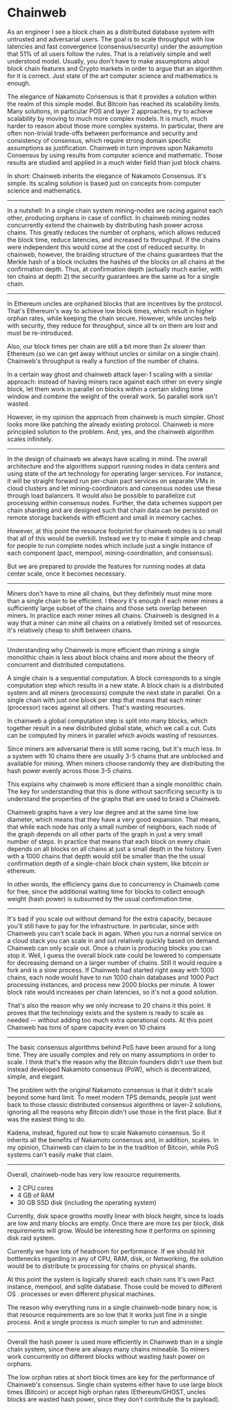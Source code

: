 # Chainweb

As an engineer I see a block chain as a distributed database system with untrusted and adversarial users. The goal is to scale throughput with low latencies and fast convergence (consensus/security) under the assumption that 51% of all users follow the rules. That is a relatively simple and well understood model. Usually, you don't have to make assumptions about block chain features and Crypto markets in order to argue that an algorithm for it is correct. Just state of the art computer science and mathematics is enough.

The elegance of Nakamoto Consensus is that it provides a solution within the realm of this simple model. But Bitcoin has reached its scalability limits. Many solutions, in particular POS and layer 2 approaches, try to achieve scalability by moving to much more complex models. It is much, much harder to reason about those more complex systems. In particular, there are often non-trivial trade-offs between performance and security and consistency of consensus, which require strong domain specific assumptions as justification. Chainweb in turn improves upon Nakamoto Consensus by using results from computer science and mathematic. Those results are studied and applied in a much wider field than just block chains.

In short: Chainweb inherits the elegance of Nakamoto Consensus. It's simple. Its scaling solution is based just on concepts from computer science and mathematics.

***

In a nutshell: In a single chain system mining-nodes are racing against each other, producing orphans in case of conflict. In chainweb mining nodes concurrently extend the chainweb by distributing hash power across chains. This greatly reduces the number of orphans, which allows reduced the block time, reduce latencies, and increased tx throughput. If the chains were independent this would come at the cost of reduced security. In chainweb, however, the braiding structure of the chains guarantees that the Merkle hash of a block includes the hashes of the blocks on all chains at the confirmation depth. Thus, at confirmation depth (actually much earlier, with ten chains at depth 2) the security guarantees are the same as for a single chain.

***

In Ethereum uncles are orphaned blocks that are incentives by the protocol. That's Ethereum's way to achieve low block times, which result in higher orphan rates, while keeping the chain secure. However, while uncles help with security, they reduce for throughput, since all tx on them are lost and must be re-introduced.

Also, our block times per chain are still a bit more than 2x slower than Ethereum (so we can get away without uncles or similar on a single chain). Chainweb's throughput is really a function of the number of chains.

In a certain way ghost and chainweb attack layer-1 scaling with a similar approach: instead of having miners race against each other on every single block, let them work in parallel on blocks within a certain sliding time window and combine the weight of the overall work. So parallel work isn't wasted.

However, in my opinion the approach from chainweb is much simpler. Ghost looks more like patching the already existing protocol. Chainweb is more principled solution to the problem. And, yes, and the chainweb algorithm scales infinitely.

***

In the design of chainweb we always have scaling in mind. The overall architecture and the algorithms support running nodes in data centers and using state of the art technology for operating larger services. For instance, it will be straight forward run per-chain pact services on separate VMs in cloud clusters and let mining-coordinators and consensus nodes use these through load balancers. It would also be possible to parallelize cut processing within consensus nodes. Further, the data schemes support per chain sharding and are designed such that chain data can be persisted on remote storage backends with efficient and small in memory caches.

However, at this point the resource footprint for chainweb nodes is so small that all of this would be overkill. Instead we try to make it simple and cheap for people to run complete nodes which include just a single instance of each component (pact, mempool, mining-coordination, and consensus).

But we are prepared to provide the features for running nodes at data center scale, once it becomes necessary.

***

Miners don't have to mine all chains, but they definitely must mine more than a single chain to be efficient. I theory it's enough if each miner mines a sufficiently large subset of the chains and those sets overlap between miners. In practice each miner mines all chains. Chainweb is designed in a way that a miner can mine all chains on a relatively limited set of resources. It's relatively cheap to shift between chains.

***

Understanding why Chainweb is more efficient than mining a single monolithic chain is less about block chains and more about the theory of concurrent and distributed computations.

A single chain is a sequential computation. A block corresponds to a single computation step which results in a new state. A block chain is a distributed system and all miners (processors) compute the next state in parallel. On a single chain with just one block per step that means that each miner (processor) races against all others. That's wasting resources.

In chainweb a global computation step is split into many blocks, which together result in a new distributed global state, which we call a cut. Cuts can be computed by miners in parallel which avoids wasting of resources.

Since miners are adversarial there is still some racing, but it's much less. In a system with 10 chains there are usually 3-5 chains that are unblocked and available for mining. When miners choose randomly they are distributing the hash power evenly across those 3-5 chains.

This explains why chainweb is more efficient than a single monolithic chain. The key for understanding that this is done without sacrificing security is to understand the properties of the graphs that are used to braid a Chainweb.

Chainweb graphs have a very low degree and at the same time low diameter, which means that they have a very good expansion. That means, that while each node has only a small number of neighbors, each node of the graph depends on all other parts of the graph in just a very small number of steps. In practice that means that each block on every chain depends on all blocks on all chains at just a small depth in the history. Even with a 1000 chains that depth would still be smaller than the the usual confirmation depth of a single-chain block chain system, like bitcoin or ethereum.

In other words, the efficiency gains due to concurrency in Chainweb come for free, since the additional waiting time for blocks to collect enough weight (hash power) is subsumed by the usual confirmation time.

***

It's bad if you scale out without demand for the extra capacity, because you'll still have to pay for the infrastructure. In particular, since with Chainweb you can't scale back in again. When you run a normal service on a cloud stack you can scale in and out relatively quickly based on demand. Chainweb can only scale out. Once a chain is producing blocks you can stop it. Well, I guess the overall block rate could be lowered to compensate for decreasing demand on a larger number of chains. Still it would require a fork and is a slow process. If Chainweb had started right away with 1000 chains, each node would have to run 1000 chain databases and 1000 Pact processing instances, and process new 2000 blocks per minute. A lower block rate would increases per chain latencies, so it's not a good solution.

That's also the reason why we only increase to 20 chains it this point. It proves that the technology exists and the system is ready to scale as needed -- without adding too much extra operational costs. At this point Chainweb has tons of spare capacity even on 10 chains

***

The basic consensus algorithms behind PoS have been around for a long time. They are usually complex and rely on many assumptions in order to scale. I think that's the reason why the Bitcoin founders didn't use them but instead developed Nakamoto consensus (PoW), which is decentralized, simple, and elegant.

The problem with the original Nakamoto consensus is that it didn't scale beyond some hard limit. To meet modern TPS demands, people just went back to those classic distributed consensus algorithms or layer-2 solutions, ignoring all the reasons why Bitcoin didn't use those in the first place. But it was the easiest thing to do.

Kadena, instead, figured out how to scale Nakamoto consensus. So it inherits all the benefits of Nakamoto consensus and, in addition, scales. In my opinion, Chainweb can claim to be in the tradition of Bitcoin, while PoS systems can't easily make that claim.

***

Overall, chainweb-node has very low resource requirements.

* 2 CPU cores
* 4 GB of RAM
* 30 GB SSD disk (including the operating system)

Currently, disk space growths mostly linear with block height, since tx loads are low and many blocks are empty. Once there are more txs per block, disk requirements will grow. Would be interesting how it performs on spinning disk raid system.

Currently we have lots of headroom for performance. If we should hit bottlenecks regarding in any of CPU, RAM, disk, or Networking, the solution would be to distribute tx processing for chains on physical shards.

At this point the system is logically shared: each chain runs it's own Pact instance, mempool, and sqlite database. Those could be moved to different OS . processes or even different physical machines.

The reason why everything runs in a single chainweb-node binary now, is that resource requirements are so low that it works just fine in a single process. And a single process is much simpler to run and administer.

***

Overall the hash power is used more efficiently in Chainweb than in a single chain system, since there are always many chains mineable. So miners work concurrently on different blocks without wasting hash power on orphans.

The low orphan rates at short block times are key for the performance of Chainweb's consensus. Single chain systems either have to use large block times (Bitcoin) or accept high orphan rates (Ethereum/GHOST, uncles blocks are wasted hash power, since they don't contribute the tx payload).
